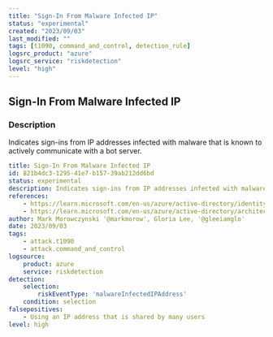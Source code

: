 ```yaml
---
title: "Sign-In From Malware Infected IP"
status: "experimental"
created: "2023/09/03"
last_modified: ""
tags: [t1090, command_and_control, detection_rule]
logsrc_product: "azure"
logsrc_service: "riskdetection"
level: "high"
---
```


## Sign-In From Malware Infected IP

### Description

Indicates sign-ins from IP addresses infected with malware that is known to actively communicate with a bot server.

```yml
title: Sign-In From Malware Infected IP
id: 821b4dc3-1295-41e7-b157-39ab212dd6bd
status: experimental
description: Indicates sign-ins from IP addresses infected with malware that is known to actively communicate with a bot server.
references:
    - https://learn.microsoft.com/en-us/azure/active-directory/identity-protection/concept-identity-protection-risks#malware-linked-ip-address-deprecated
    - https://learn.microsoft.com/en-us/azure/active-directory/architecture/security-operations-user-accounts#unusual-sign-ins
author: Mark Morowczynski '@markmorow', Gloria Lee, '@gleeiamglo'
date: 2023/09/03
tags:
    - attack.t1090
    - attack.command_and_control
logsource:
    product: azure
    service: riskdetection
detection:
    selection:
        riskEventType: 'malwareInfectedIPAddress'
    condition: selection
falsepositives:
    - Using an IP address that is shared by many users
level: high

```
